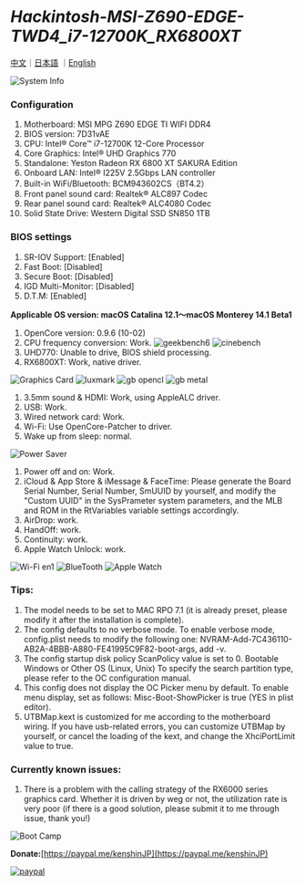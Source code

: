 # *Hackintosh-MSI-Z690-EDGE-TWD4_i7-12700K_RX6800XT*

[中文](https://github.com/igarashikenshin/Hackintosh-MSI-Z690-EDGE-TWD4_i7-12700K_RX6800XT/blob/main/README.md)｜[日本語](https://github.com/igarashikenshin/Hackintosh-MSI-Z690-EDGE-TWD4_i7-12700K_RX6800XT/blob/main/README_JP.md)
｜[English](https://github.com/igarashikenshin/Hackintosh-MSI-Z690-EDGE-TWD4_i7-12700K_RX6800XT/blob/main/README_EN.md)

![System Info](https://s2.loli.net/2023/06/19/JTV5tpZiK8vXCFg.png)


### Configuration
1. Motherboard: MSI MPG Z690 EDGE TI WIFI DDR4
1. BIOS version: 7D31vAE
1. CPU: Intel® Core™ i7-12700K 12-Core Processor
1. Core Graphics: Intel® UHD Graphics 770
1. Standalone: ​​Yeston Radeon RX 6800 XT SAKURA Edition
1. Onboard LAN: Intel® I225V 2.5Gbps LAN controller
1. Built-in WiFi/Bluetooth: BCM943602CS（BT4.2）
1. Front panel sound card: Realtek® ALC897 Codec
1. Rear panel sound card: Realtek® ALC4080 Codec
1. Solid State Drive: Western Digital SSD SN850 1TB

### BIOS settings
1. SR-IOV Support: [Enabled]
2. Fast Boot: [Disabled]
3. Secure Boot: [Disabled]
4. IGD Multi-Monitor: [Disabled]
5. D.T.M: [Enabled]


**Applicable OS version: macOS Catalina 12.1～macOS Monterey 14.1 Beta1**

1. OpenCore version: 0.9.6 (10-02)
1. CPU frequency conversion: Work.
![geekbench6](https://s2.loli.net/2023/06/19/6Wbvf9dog5K7SwB.png)
![cinebench](https://s2.loli.net/2023/06/19/CBetHYmy1RIanFS.png)
1. UHD770: Unable to drive, BIOS shield processing.
1. RX6800XT: Work, native driver.

![Graphics Card](https://s2.loli.net/2023/06/19/DYcQ9q1nNiM4PE6.png)
![luxmark](https://s2.loli.net/2023/06/19/T2QaOfgnqC8rSsG.png)
![gb opencl](https://s2.loli.net/2023/06/19/U1rCegOkSd4AGZJ.png)
![gb metal](https://s2.loli.net/2023/06/19/GmXQZcosb3FxPtJ.png)

1. 3.5mm sound & HDMI: Work, using AppleALC driver.
2. USB: Work.
3. Wired network card: Work.
4. Wi-Fi: Use OpenCore-Patcher to driver.
5. Wake up from sleep: normal.

![Power Saver](https://s2.loli.net/2023/06/19/DlKsPrtFmwVfEqU.png)

1. Power off and on: Work.
2. iCloud & App Store & iMessage & FaceTime: Please generate the Board Serial Number, Serial Number, SmUUID by yourself, and modify the "Custom UUID" in the SysPrameter system parameters, and the MLB and ROM in the RtVariables variable settings accordingly.
3. AirDrop: work.
4. HandOff: work.
5. Continuity: work.
6. Apple Watch Unlock: work.


![Wi-Fi en1](https://s2.loli.net/2023/06/19/B5Gkdyuxq2aLpnN.png)
![BlueTooth](https://s2.loli.net/2023/06/19/KDIOSrLo2sQgb9a.png)
![Apple Watch](https://s2.loli.net/2023/06/19/wW8C5gl4HTyEGcD.png)

### Tips:

1. The model needs to be set to MAC RPO 7.1 (it is already preset, please modify it after the installation is complete).
1. The config defaults to no verbose mode. To enable verbose mode, config.plist needs to modify the following one: NVRAM-Add-7C436110-AB2A-4BBB-A880-FE41995C9F82-boot-args, add -v.
1. The config startup disk policy ScanPolicy value is set to 0. Bootable Windows or Other OS (Linux, Unix) To specify the search partition type, please refer to the OC configuration manual.
1. This config does not display the OC Picker menu by default. To enable menu display, set as follows: Misc-Boot-ShowPicker is true (YES in plist editor).
1. UTBMap.kext is customized for me according to the motherboard wiring. If you have usb-related errors, you can customize UTBMap by yourself, or cancel the loading of the kext, and change the XhciPortLimit value to true.

### Currently known issues:

1. There is a problem with the calling strategy of the RX6000 series graphics card. Whether it is driven by weg or not, the utilization rate is very poor (if there is a good solution, please submit it to me through issue, thank you!)

![Boot Camp](https://s2.loli.net/2023/06/19/UpB186T3roGHkXJ.png)

**Donate:**[https://paypal.me/kenshinJP](https://paypal.me/kenshinJP)


[![paypal](https://www.paypalobjects.com/en_US/i/btn/btn_donateCC_LG.gif)](https://paypal.me/kenshinJP)
